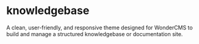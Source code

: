 # knowledgebase
A clean, user-friendly, and responsive theme designed for WonderCMS to build and manage a structured knowledgebase or documentation site.
